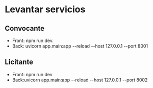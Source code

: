 # Levantar servicios
## Convocante
- Front: npm run dev.
- Back: uvicorn app.main:app --reload --host 127.0.0.1 --port 8001

## Licitante
- Front: npm run dev
- Back:uvicorn app.main:app --reload --host 127.0.0.1 --port 8002